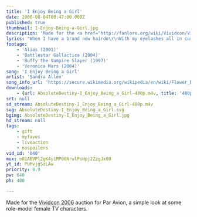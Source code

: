 ```yaml
---
title: 'I Enjoy Being a Girl'
date: 2006-08-04T00:47:00.000Z
published: true
thumbnail: I-Enjoy-Being-a-Girl.jpg
description: 'Made for the <a href="http://fanlore.org/wiki/Vividcon/Vividcon_2006">Vividcon 2006</a> auction for Par Avion, a simple look at some role-model female TV characters.'
lyrics: "When I have a brand new hairdo\r\nWith my eyelashes all in curl,\r\nI float as the clouds on air do,\r\nI enjoy being a girl!\r\n\r\nWhen men say I'm cute and funny\r\nAnd my teeth aren't teeth, but pearl,\r\nI just lap it up like honey\r\nI enjoy being a girl!\r\n\r\nI flip when a fellow sends me flowers,\r\nI drool over dresses made of lace,\r\nI talk on the telephone for hours\r\nWith a pound and a half of cream upon my face!\r\n\r\nI'm strictly a female female\r\nAnd my future I hope will be\r\nIn the home of a brave and free male\r\nWho'll enjoy being a guy having a girl... like... me.\r\n\r\nI flip when a fellow sends me flowers,\r\nI drool over dresses made of lace,\r\nI talk on the telephone for hours\r\nWith a pound and a half of cream upon my face!\r\n\r\nWhen I have a brand new hairdo\r\nWith my eyelashes all in curl,\r\nI float as the clouds on air do,\r\nI enjoy being a girl!\r\n\r\nWhen someone with eyes that smoulder\r\nSays he loves ev'ry silken curl\r\nThat falls on my iv'ry shoulder,\r\nI enjoy being a girl!\r\n\r\nWhen I hear the compliment'ry whistle\r\nThat greets my bikini by the sea,\r\nI turn and I glower and I bristle,\r\nBut I happy to know the whistle's meant for me!"
footage:
    - 'Alias (2001)'
    - 'Battlestar Gallactica (2004)'
    - 'Buffy the Vampire Slayer (1997)'
    - 'Veronica Mars (2004)'
song: 'I Enjoy Being a Girl'
artist: 'Sandra Allen'
song_info_url: 'https://secure.wikimedia.org/wikipedia/en/wiki/Flower_Drum_Song#2002_Revival'
downloads:
    - {url: AbsoluteDestiny-I_Enjoy_Being_a_Girl-480p.m4v, title: '480p mp4', width: 640, height: 480, mimetype: video/mp4}
srt: null
sd_stream: AbsoluteDestiny-I_Enjoy_Being_a_Girl-480p.m4v
svg: AbsoluteDestiny-I_Enjoy_Being_a_Girl.svg
bgimg: AbsoluteDestiny-I_Enjoy_Being_a_Girl.jpg
hd_stream: null
tags:
    - gift
    - myfaves
    - liveaction
    - nospoilers
vid_id: '040'
mux: o01ABVPl2gK4y1MP00NrwlPsHpj2ZzgJx00
yt_id: PUMvjgSzLAw
priority: 0.9
pw: 640
ph: 480

---
```

Made for the <a href="http://fanlore.org/wiki/Vividcon/Vividcon_2006">Vividcon 2006</a> auction for Par Avion, a simple look at some role-model female TV characters.